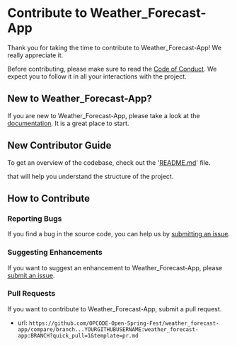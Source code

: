 # Contribute to Weather_Forecast-App

Thank you for taking the time to contribute to Weather_Forecast-App! We really appreciate it. 

Before contributing, please make sure to read the [Code of Conduct](../../CODE_OF_CONDUCT.md). We expect you to follow it in all your interactions with the project.

## New to Weather_Forecast-App?

If you are new to Weather_Forecast-App, please take a look at the [documentation](./Project_Tour.md). It is a great place to start.

## New Contributor Guide

To get an overview of the codebase, check out the '[README.md](/README.md)' file.

that will help you understand the structure of the project.

## How to Contribute

### Reporting Bugs

If you find a bug in the source code, you can help us by [submitting an issue](../ISSUE_TEMPLATE/bug_report.yaml).

### Suggesting Enhancements

If you want to suggest an enhancement to Weather_Forecast-App, please [submit an issue](../ISSUE_TEMPLATE/feature_request.yaml).

### Pull Requests

If you want to contribute to Weather_Forecast-App, submit a pull request.

- url: `https://github.com/OPCODE-Open-Spring-Fest/weather_forecast-app/compare/branch...YOURGITHUBUSERNAME:weather_forecast-app:BRANCH?quick_pull=1&template=pr.md`
  

